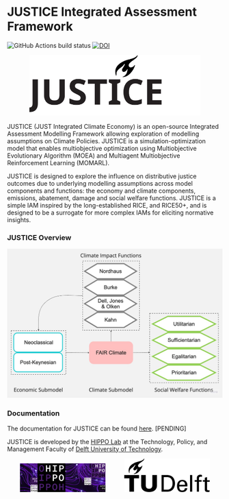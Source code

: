 # JUSTICE Integrated Assessment Framework

![GitHub Actions build status](https://github.com/pollockDeVis/JUSTICE/actions/workflows/pytest.yml/badge.svg?event=push)
[![DOI](https://zenodo.org/badge/DOI/10.5281/zenodo.15145122.svg)](https://doi.org/10.5281/zenodo.15145122)
<p align="center">
  <img title="JUSTICE Logo" alt="JUSTICE Logo" src="/docs/diagrams/JUSTICE LOGO.svg" width="400"/>
</p>

JUSTICE (JUST Integrated Climate Economy) is an open-source Integrated Assessment Modelling Framework allowing exploration of modelling assumptions on Climate Policies. JUSTICE is a simulation-optimization model that enables multiobjective optimization using Multiobjective Evolutionary Algorithm (MOEA) and Multiagent Multiobjective Reinforcement Learning (MOMARL).

JUSTICE is designed to explore the influence on distributive justice outcomes due to underlying modelling assumptions across model components and functions: the economy and climate components, emissions, abatement, damage and social welfare functions. JUSTICE is a simple IAM inspired by the long-established RICE, and RICE50+, and is designed to be a surrogate for more complex IAMs for eliciting normative insights.

### JUSTICE Overview

<img title="JUSTICE Framework" alt="Flowchart of JUSTICE" src="/docs/diagrams/JUSTICE Flowchart.jpeg">

### Documentation

The documentation for JUSTICE can be found [here](https://pollockdevis.github.io/JUSTICE/). [PENDING]

JUSTICE is developed by the [HIPPO Lab](https://www.tudelft.nl/ai/hippo-lab) at the Technology, Policy, and Management Faculty of [Delft University of Technology](https://www.tudelft.nl/en/tpm/).

<p align="center">
  <img src="docs/diagrams/HIPPO_logo.jpg" alt="HIPPO Logo" width="200" style="margin-right: 20px;"/>
  <img src="docs/diagrams/tudelft_logo_dark.png" alt="TU Delft Logo" width="200" style="margin-left: 20px;"/>
</p>
